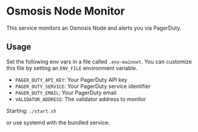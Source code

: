 # Osmosis Node Monitor

This service monitors an Osmosis Node and alerts you via PagerDuty.

## Usage

Set the following env vars in a file called `.env-mainnet`. You can customize this file by setting an `ENV_FILE` environment variable.
- `PAGER_DUTY_API_KEY`: Your PagerDuty API key
- `PAGER_DUTY_SERVICE`: Your PagerDuty service identifier
- `PAGER_DUTY_EMAIL`: Your PagerDuty email
- `VALIDATOR_ADDRESS`: The validator address to monitor

Starting:
`./start.sh`

or use systemd with the bundled service.

